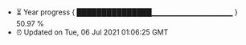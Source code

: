 - ⏳ Year progress { ███████████████▁▁▁▁▁▁▁▁▁▁▁▁▁▁▁ } 50.97 %
- ⏰ Updated on Tue, 06 Jul 2021 01:06:25 GMT


